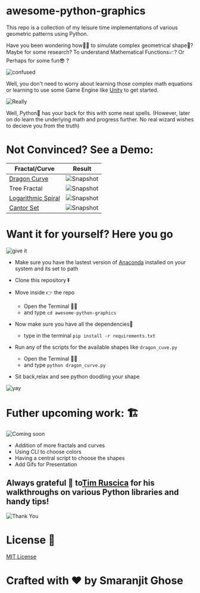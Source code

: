# awesome-python-graphics

This repo is a collection of my leisure time implementations of various geometric patterns using Python.

Have you been wondering how🤔🤔 to simulate complex geometrical shape🔭? Maybe for some research? To understand Mathematical Functions📈? Or Perhaps for some fun😎 ?

![confused](https://media.giphy.com/media/3o7btPCcdNniyf0ArS/giphy.gif)

Well, you don't need to worry about learning those complex math equations or learning to use some Game Engine like  [Unity](https://unity.com/) to get started.

![Really](https://media.giphy.com/media/oOTTyHRHj0HYY/giphy.gif)

Well, Python🐍 has your back for this with some neat spells. (However, later on do learn the underlying math and progress further. No real wizard wishes to decieve you from the truth)

# Not Convinced? See a Demo:

|Fractal/Curve|Result|
|--------|-------|
|[Dragon Curve](https://en.wikipedia.org/wiki/Dragon_curve)|![Snapshot](https://github.com/smaranjitghose/awesome-python-graphics/blob/master/assets/snapshots/dragon_curve.png)|
|Tree Fractal|![Snapshot](https://github.com/smaranjitghose/awesome-python-graphics/blob/master/assets/snapshots/tree_fractal.png)|
|[Logarithmic Spiral](https://en.wikipedia.org/wiki/Logarithmic_spiral)|![Snapshot](https://github.com/smaranjitghose/awesome-python-graphics/blob/master/assets/snapshots/logarithmic_spiral.png)|
|[Cantor Set](https://en.wikipedia.org/wiki/Cantor_set)|![Snapshot](https://github.com/smaranjitghose/awesome-python-graphics/blob/master/assets/snapshots/cantor_set.png)|

# Want it for yourself? Here you go

![give it](https://media.giphy.com/media/KamhkkcTtvOJ0FCjnB/giphy.gif)

- Make sure you have the lastest version of [Anaconda](https://www.anaconda.com/distribution/) installed on your system and its set to path
- Clone this repository ⏬
- Move inside 👉 the repo 
    - Open the Terminal 👩‍💻
    - and type ```cd awesome-python-graphics```
- Now make sure you have all the dependencies🧱 
  - type in the terminal
      ```pip install -r requirements.txt```
- Run any of the scripts for the available shapes like ```dragon_cuve.py```
    - Open the Terminal 👩‍💻
    - and type ```python dragon_curve.py```

- Sit back,relax and see python doodling your shape

![yay](https://media.giphy.com/media/OfkGZ5H2H3f8Y/giphy.gif)

# Futher upcoming work: 🏗

![Coming soon](https://media.giphy.com/media/kyLptBNdyMHftuqoNy/giphy.gif)

- Addition of more fractals and curves
- Using CLI to choose colors
- Having a central script to choose the shapes
- Add Gifs for Presentation


## Always grateful 🙏 to[Tim Ruscica](https://www.youtube.com/channel/UC4JX40jDee_tINbkjycV4Sg/featured) for his walkthroughs on various Python libraries and handy tips!

![Thank You](https://media.giphy.com/media/AeWoyE3ZT90YM/giphy.gif)

# License 📜

[MIT License](https://github.com/smaranjitghose/awesome-python-graphics/blob/master/LICENSE)

# **Crafted with ❤ by Smaranjit Ghose**
